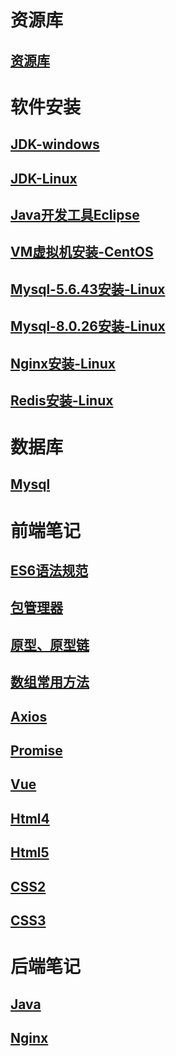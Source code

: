 # 资源库

## [资源库](资源.md)

# 软件安装

## [JDK-windows ](/JDK-windows/)

## [JDK-Linux](/JDK-Linux/)

## [Java开发工具Eclipse](/Java开发工具Eclipse/)

## [VM虚拟机安装-CentOS](/VM虚拟机安装-CentOS/)

## [Mysql-5.6.43安装-Linux](/Mysql-5.6.43安装-Linux/)

## [Mysql-8.0.26安装-Linux](/Mysql-8.0.26安装-Linux/)

## [Nginx安装-Linux](/Nginx安装-Linux/)

## [Redis安装-Linux](/Redis安装-Linux/)

# 数据库

## [Mysql](/mysql/)

# 前端笔记

## [ES6语法规范](/ES6语法规范/)

## [包管理器](/包管理器/)

## [原型、原型链](/原型、原型链/)

## [数组常用方法](/数组常用方法/)

## [Axios](/Axios/)

## [Promise](/Promise/)

## [Vue](/Vue/)

## [Html4](/Html4/)

## [Html5](/Html5/)

## [CSS2](/CSS2/)

## [CSS3](/CSS3/)

# 后端笔记

## [Java](/java/)

## [Nginx](/Nginx/)